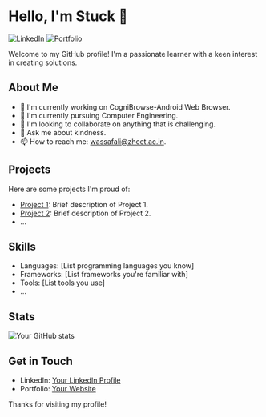 # Hello, I'm Stuck 👋

[![LinkedIn](https://img.shields.io/badge/LinkedIn-Wassaf-blue)](https://www.linkedin.com/in/wassaf-ali)
[![Portfolio](https://img.shields.io/badge/Portfolio-Website-orange)](https://yourwebsite.com)

Welcome to my GitHub profile! I'm a passionate learner with a keen interest in creating solutions.

## About Me

- 🔭 I'm currently working on CogniBrowse-Android Web Browser.
- 🌱 I'm currently pursuing Computer Engineering.
- 👯 I'm looking to collaborate on anything that is challenging.
- 💬 Ask me about kindness.
- 📫 How to reach me: wassafali@zhcet.ac.in.

## Projects

Here are some projects I'm proud of:

- [Project 1](https://github.com/yourusername/project1): Brief description of Project 1.
- [Project 2](https://github.com/yourusername/project2): Brief description of Project 2.
- ...

## Skills

- Languages: [List programming languages you know]
- Frameworks: [List frameworks you're familiar with]
- Tools: [List tools you use]
- ...

## Stats

![Your GitHub stats](https://github-readme-stats.vercel.app/api?username=Wassaf001&show_icons=true)

## Get in Touch

- LinkedIn: [Your LinkedIn Profile](https://www.linkedin.com/in/wassaf-ali)
- Portfolio: [Your Website](https://yourwebsite.com)



Thanks for visiting my profile!

